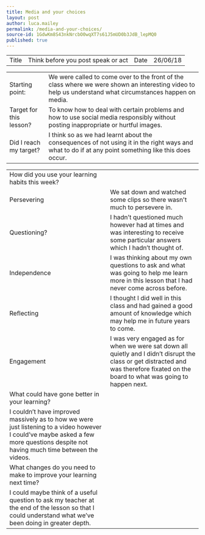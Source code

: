 ```yaml
---
title: Media and your choices
layout: post
author: luca.mailey
permalink: /media-and-your-choices/
source-id: 1GdwKm8S43nkNrcbO0wqXT7s61J5mUD0b3JdB_lepMQ0
published: true
---
```

<table>
  <tr>
    <td>Title</td>
    <td>Think before you post speak or act</td>
    <td>Date</td>
    <td>26/06/18</td>
  </tr>
</table>


<table>
  <tr>
    <td>Starting point:</td>
    <td>We were called to come over to the front of the class where we were shown an interesting video to help us understand what circumstances happen on media.</td>
  </tr>
  <tr>
    <td>Target for this lesson?</td>
    <td>To know how to deal with certain problems and how to use social media responsibly without posting inappropriate or hurtful images.</td>
  </tr>
  <tr>
    <td>Did I reach my target? </td>
    <td>I think so as we had learnt about the consequences of not using it in the right ways and what to do if at any point something like this does occur.</td>
  </tr>
</table>


<table>
  <tr>
    <td>How did you use your learning habits this week?</td>
    <td></td>
  </tr>
  <tr>
    <td>Persevering</td>
    <td>We sat down and watched some clips so there wasn't much to persevere in.</td>
  </tr>
  <tr>
    <td>Questioning?</td>
    <td>I hadn’t questioned much however had at times and was interesting to receive some particular answers which I hadn’t thought of.</td>
  </tr>
  <tr>
    <td>Independence</td>
    <td>I was thinking about my own questions to ask and what was going to help me learn more in this lesson that I had never come across before.</td>
  </tr>
  <tr>
    <td>Reflecting</td>
    <td>I thought I did well in this class and had gained a good amount of knowledge which may help me in future years to come.</td>
  </tr>
  <tr>
    <td>Engagement</td>
    <td>I was very engaged as for when we were sat down all quietly and I didn’t disrupt the class or get distracted and was therefore fixated on the board to what was going to happen next.</td>
  </tr>
  <tr>
    <td>What could have gone better in your learning?</td>
    <td></td>
  </tr>
  <tr>
    <td>I couldn’t have improved massively as to how we were just listening to a video however I could’ve maybe asked a few more questions despite not having much time between the videos.</td>
    <td></td>
  </tr>
  <tr>
    <td>What changes do you need to make to improve your learning next time?</td>
    <td></td>
  </tr>
  <tr>
    <td>I could maybe think of a useful question to ask my teacher at the end of the lesson so that I could understand what we’ve been doing in greater depth.</td>
    <td></td>
  </tr>
</table>


